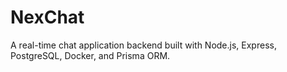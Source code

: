 # NexChat
A real-time chat application backend built with Node.js, Express, PostgreSQL, Docker, and Prisma ORM.
